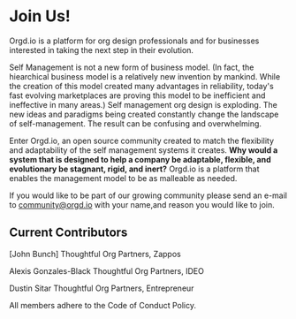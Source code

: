 <!-- TITLE: Community Member Page -->


# Join Us!

Orgd<i></i>.io is a platform for org design professionals and for businesses interested in taking the next step in their evolution. 

Self Management is not a new form of business model. (In fact, the hiearchical business model is a relatively new invention by mankind. While the creation of this model created many advantages in reliability, today's fast evolving marketplaces are proving this model to be inefficient and ineffective in many areas.)  Self management org design is exploding. The new ideas and paradigms being created constantly change the landscape of self-management. The result can be confusing and overwhelming.

Enter Orgd<i></i>.io, an open source community created to match the flexibility and adaptability of the self management systems it creates. **Why would a system that is designed to help a company be adaptable, flexible, and evolutionary be stagnant, rigid, and inert?** Orgd<i></i>.io is a platform that enables the management model to be as malleable as needed.

If you would like to be part of our growing community please send an e-mail to community@orgd.io with your name,and reason you would like to join.

## Current Contributors

[John Bunch] 
Thoughtful Org Partners, Zappos

Alexis Gonzales-Black 
Thoughtful Org Partners, IDEO

Dustin Sitar 
Thoughtful Org Partners, Entrepreneur


All members adhere to the Code of Conduct Policy.